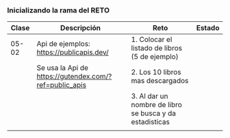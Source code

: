 ### Inicializando la rama del RETO


| Clase | Descripción                              | Reto                                                   | Estado |
|-------|------------------------------------------|--------------------------------------------------------|--------|
| 05-02 | Api de ejemplos: https://publicapis.dev/ | 1. Colocar el listado de libros (5 de ejemplo)         |        |
|       | Se usa la Api de https://gutendex.com/?ref=public_apis                        | 2. Los 10 libros mas descargados                       |        |
|       |                                          | 3. Al dar un nombre de libro se busca y da estadisticas |        |
|       |                                          |                                                        |        |
